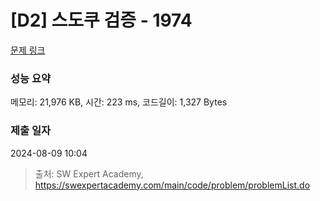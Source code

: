 # [D2] 스도쿠 검증 - 1974 

[문제 링크](https://swexpertacademy.com/main/code/problem/problemDetail.do?contestProbId=AV5Psz16AYEDFAUq) 

### 성능 요약

메모리: 21,976 KB, 시간: 223 ms, 코드길이: 1,327 Bytes

### 제출 일자

2024-08-09 10:04



> 출처: SW Expert Academy, https://swexpertacademy.com/main/code/problem/problemList.do